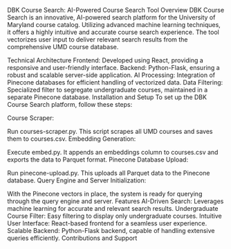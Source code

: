 
DBK Course Search: AI-Powered Course Search Tool
Overview
DBK Course Search is an innovative, AI-powered search platform for the University of Maryland course catalog. Utilizing advanced machine learning techniques, it offers a highly intuitive and accurate course search experience. The tool vectorizes user input to deliver relevant search results from the comprehensive UMD course database.

Technical Architecture
Frontend: Developed using React, providing a responsive and user-friendly interface.
Backend: Python-Flask, ensuring a robust and scalable server-side application.
AI Processing: Integration of Pinecone databases for efficient handling of vectorized data.
Data Filtering: Specialized filter to segregate undergraduate courses, maintained in a separate Pinecone database.
Installation and Setup
To set up the DBK Course Search platform, follow these steps:

Course Scraper:

Run courses-scraper.py.
This script scrapes all UMD courses and saves them to courses.csv.
Embedding Generation:

Execute embed.py.
It appends an embeddings column to courses.csv and exports the data to Parquet format.
Pinecone Database Upload:

Run pinecone-upload.py.
This uploads all Parquet data to the Pinecone database.
Query Engine and Server Initialization:

With the Pinecone vectors in place, the system is ready for querying through the query engine and server.
Features
AI-Driven Search: Leverages machine learning for accurate and relevant search results.
Undergraduate Course Filter: Easy filtering to display only undergraduate courses.
Intuitive User Interface: React-based frontend for a seamless user experience.
Scalable Backend: Python-Flask backend, capable of handling extensive queries efficiently.
Contributions and Support
